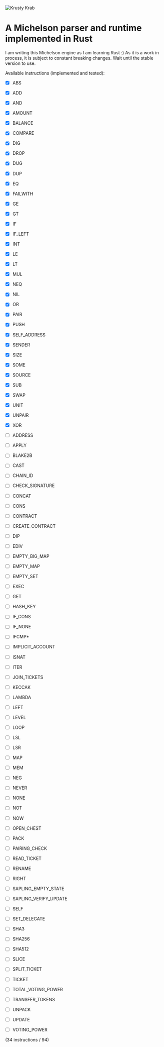 ![Krusty Krab](https://upload.wikimedia.org/wikipedia/en/3/33/Krusty_Krab_230b.png)

# A Michelson parser and runtime implemented in Rust

I am writing this Michelson engine as I am learning Rust :)
As it is a work in process, it is subject to constant breaking changes. Wait until the stable version to use.

Available instructions (implemented and tested):

- [x] ABS
- [x] ADD
- [x] AND
- [x] AMOUNT
- [x] BALANCE
- [x] COMPARE
- [x] DIG
- [x] DROP
- [x] DUG
- [x] DUP
- [x] EQ
- [x] FAILWITH
- [x] GE
- [x] GT
- [x] IF
- [x] IF_LEFT
- [x] INT
- [x] LE
- [x] LT
- [x] MUL
- [x] NEQ
- [x] NIL
- [x] OR
- [x] PAIR
- [x] PUSH
- [x] SELF_ADDRESS
- [x] SENDER
- [x] SIZE
- [x] SOME
- [x] SOURCE
- [x] SUB
- [x] SWAP
- [x] UNIT
- [x] UNPAIR
- [x] XOR

- [ ] ADDRESS
- [ ] APPLY
- [ ] BLAKE2B
- [ ] CAST
- [ ] CHAIN_ID
- [ ] CHECK_SIGNATURE
- [ ] CONCAT
- [ ] CONS
- [ ] CONTRACT
- [ ] CREATE_CONTRACT
- [ ] DIP
- [ ] EDIV
- [ ] EMPTY_BIG_MAP
- [ ] EMPTY_MAP
- [ ] EMPTY_SET
- [ ] EXEC
- [ ] GET
- [ ] HASH_KEY
- [ ] IF_CONS
- [ ] IF_NONE
- [ ] IFCMP\*
- [ ] IMPLICIT_ACCOUNT
- [ ] ISNAT
- [ ] ITER
- [ ] JOIN_TICKETS
- [ ] KECCAK
- [ ] LAMBDA
- [ ] LEFT
- [ ] LEVEL
- [ ] LOOP
- [ ] LSL
- [ ] LSR
- [ ] MAP
- [ ] MEM
- [ ] NEG
- [ ] NEVER
- [ ] NONE
- [ ] NOT
- [ ] NOW
- [ ] OPEN_CHEST
- [ ] PACK
- [ ] PAIRING_CHECK
- [ ] READ_TICKET
- [ ] RENAME
- [ ] RIGHT
- [ ] SAPLING_EMPTY_STATE
- [ ] SAPLING_VERIFY_UPDATE
- [ ] SELF
- [ ] SET_DELEGATE
- [ ] SHA3
- [ ] SHA256
- [ ] SHA512
- [ ] SLICE
- [ ] SPLIT_TICKET
- [ ] TICKET
- [ ] TOTAL_VOTING_POWER
- [ ] TRANSFER_TOKENS
- [ ] UNPACK
- [ ] UPDATE
- [ ] VOTING_POWER

(34 instructions / 94)
